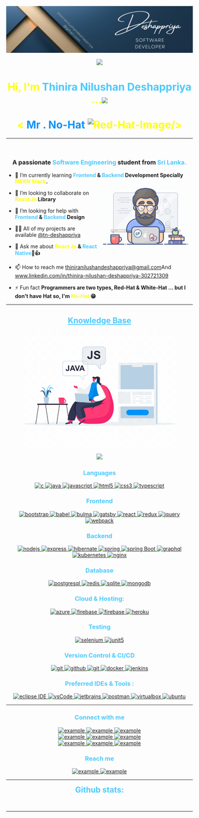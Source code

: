 <img src="readme-background.png" alt="banner">

  <p align="center">
  <img style="width:8rem; height:auto" src="https://cdn.dribbble.com/users/1787323/screenshots/10091971/media/d43c019bfeff34be8816481e843ea8c1.png">
</p>
<h1 align="center" style="color:#4CC9FE" font-size="120px"><span style="color:yellow">Hi, I'm</span> Thinira Nilushan Deshappriya<span style="color:yellow">   ...</span><img width="30px" src="https://raw.githubusercontent.com/iampavangandhi/iampavangandhi/master/gifs/Hi.gif"><br><br><span style="color:yellow">  &lt;<span style="color:#0D92F4">     Mr . No-Hat</span>     <img width="70px" src="https://encrypted-tbn0.gstatic.com/images?q=tbn:ANd9GcQGgIWwWNk9bH2cuswx0-eElny-zC45o-2QCg&amp;s" alt="Red-Hat-Image">/&gt;</span></h1><hr><br>
<h3 font-size="20" align="center">A passionate <span style="color:#4CC9FE">Software Engineering</span> student from <span style="color:#4CC9FE">Sri Lanka.</span></h3>
<ul>
<li>
<p>🌱 I’m currently learning <strong><span style="color:#4CC9FE">Frontend</span> &amp; <span style="color:#4CC9FE">Backend</span> Development Specially <span style="color:yellow">MERN Stack</span>.</strong> <img align="right" style="width:16rem; height:auto" src="https://raw.githubusercontent.com/Elanza-48/Elanza-48/41a4790484e268102dfdab2b7c59d440d3ffafab/resources/img/geek.gif"></p>
</li>
<li>
<p>👯 I’m looking to collaborate on <strong><span style="color:yellow">React Js</span> Library</strong></p>
</li>
<li>
<p>🤝 I’m looking for help with <strong><span style="color:#4CC9FE">Frontend</span> &amp; <span style="color:#4CC9FE">Backend</span> Design</strong></p>
</li>
<li>
<p>👨‍💻 All of my projects are available <a href="https://github.com/tn-deshappriya">@tn-deshappriya</a></p>
</li>
<li>
<p>💬 Ask me about <strong><span style="color:yellow">React Js</span> &amp; <span style="color:#4CC9FE">React Native</span>🙂👍</strong></p>
</li>
<li>
<p>📫 How to reach me <a href="thiniranilushandeshappriya@gmail.com">thiniranilushandeshappriya@gmail.com</a>And <a href="www.linkedin.com/in/thinira-nilushan-deshappriya-302721309">www.linkedin.com/in/thinira-nilushan-deshappriya-302721309</a></p>
</li>
<li>
<p>⚡ Fun fact <strong>Programmers are two types, Red-Hat &amp; White-Hat  ...   but I don't have Hat so, I'm <span style="color:yellow">No-Hat</span> 😁 </strong></p>
</li>
</ul>
<hr>
<h2 align="center" style="color:#4CC9FE"><u><b>Knowledge Base</b></u></h2>
<p align="center">
  <img style="width:26rem; height:auto" src="https://raw.githubusercontent.com/Elanza-48/Elanza-48/41a4790484e268102dfdab2b7c59d440d3ffafab/resources/img/coders-prog.gif">
</p>
<p align="center">
  <img style="width:26rem; height:auto" src="https://giphy.com/gifs/smu-ellipsis-smuellipsis-USV0ym3bVWQJJmNu3N">
</p>
<h3 align="center" style="color:#4CC9FE">Languages</h3>
<p align="center">
  <a href="https://www.cprogramming.com/" target="_blank"> 
    <img src="https://img.shields.io/badge/C%20programming-A8B9CC.svg?style=for-the-badge&amp;logo=c&amp;logoColor=white" alt="c">
  </a>
  <a href="https://www.java.com" target="_blank"> 
    <img src="https://img.shields.io/badge/Java-007396.svg?style=for-the-badge&amp;logo=java&amp;logoColor=white" alt="java"> 
  </a>
  <a href="https://developer.mozilla.org/en-US/docs/Web/JavaScript" target="_blank"> 
    <img src="https://img.shields.io/badge/Javascript-F7DF1E.svg?style=for-the-badge&amp;logo=javascript&amp;logoColor=black" alt="javascript"> 
  </a>
  <a href="https://www.w3.org/html/" target="_blank"> 
    <img src="https://img.shields.io/badge/html-E34F26.svg?style=for-the-badge&amp;logo=html5&amp;logoColor=white" alt="html5"> 
  </a>
  <a href="https://www.w3schools.com/css/" target="_blank">
    <img src="https://img.shields.io/badge/css-1572B6.svg?style=for-the-badge&amp;logo=css3&amp;logoColor=white" alt="css3">
  </a>
  <a href="https://www.typescriptlang.org/" target="_blank"> 
    <img src="https://img.shields.io/badge/typescript-3178C6.svg?style=for-the-badge&amp;logo=typescript&amp;logoColor=white" alt="typescript">
  </a>
</p>
<h3 align="center" style="color:#4CC9FE">Frontend</h3>
<p align="center">
      <a href="https://getbootstrap.com" target="_blank">
    <img src="https://img.shields.io/badge/bootstrap-7952B3.svg?style=for-the-badge&amp;logo=bootstrap&amp;logoColor=white" alt="bootstrap">
  </a>
  <a href="https://babeljs.io/" target="_blank">
    <img src="https://img.shields.io/badge/babel-F9DC3E.svg?style=for-the-badge&amp;logo=babel&amp;logoColor=black" alt="babel"> 
  </a>
  <a href="https://bulma.io/" target="_blank">
    <img src="https://img.shields.io/badge/bulma-00D1B2.svg?style=for-the-badge&amp;logo=bulma&amp;logoColor=white" alt="bulma">
  </a>
  <a href="https://www.gatsbyjs.com/" target="_blank">
    <img src="https://img.shields.io/badge/gatsbyjs-663399.svg?style=for-the-badge&amp;logo=gatsby&amp;logoColor=white" alt="gatsby">
  </a>
  <a href="https://reactjs.org/" target="_blank"> 
    <img src="https://img.shields.io/badge/reactjs-61DAFB.svg?style=for-the-badge&amp;logo=react&amp;logoColor=black" alt="react"> 
  </a>
  <a href="https://redux.js.org" target="_blank"> 
    <img src="https://img.shields.io/badge/redux-764ABC.svg?style=for-the-badge&amp;logo=redux&amp;logoColor=white" alt="redux"> 
  </a> 
  <a href="https://jquery.com/" target="_blank">
    <img src="https://img.shields.io/badge/jquery-0769AD.svg?style=for-the-badge&amp;logo=jquery&amp;logoColor=white" alt="jquery"> 
  </a>
  <a href="https://webpack.js.org" target="_blank">
    <img src="https://img.shields.io/badge/webpack-8DD6F9.svg?style=for-the-badge&amp;logo=webpack&amp;logoColor=black" alt="webpack">
  </a>
</p>
<h3 align="center" style="color:#4CC9FE">Backend</h3>
<p align="center">
  <a href="https://nodejs.org" target="_blank"> 
    <img src="https://img.shields.io/badge/node.js-339933.svg?style=for-the-badge&amp;logo=nodedotjs&amp;logoColor=white" alt="nodejs"> 
  </a>
  <a href="https://expressjs.com" target="_blank">
    <img src="https://img.shields.io/badge/express-000000.svg?style=for-the-badge&amp;logo=express&amp;logoColor=white" alt="express">
  </a><a href="https://hibernate.org/" target="_blank"> 
    <img src="https://img.shields.io/badge/hibernate-59666C.svg?style=for-the-badge&amp;logo=hibernate&amp;logoColor=white" alt="hibernate "> 
  </a>
    <a href="https://spring.io/" target="_blank"> 
      <img src="https://img.shields.io/badge/spring%20IOC-6DB33F.svg?style=for-the-badge&amp;logo=spring&amp;logoColor=white" alt="spring"> 
  </a>
  <a href="https://spring.io/" target="_blank"> 
    <img src="https://img.shields.io/badge/spring%20boot-6DB33F.svg?style=for-the-badge&amp;logo=springboot&amp;logoColor=white" alt="spring Boot"> 
  </a>
  <a href="https://graphql.org" target="_blank">
    <img src="https://img.shields.io/badge/graphql-E10098.svg?style=for-the-badge&amp;logo=graphql&amp;logoColor=white" alt="graphql">
  </a>
  <a href="https://kubernetes.io" target="_blank"> 
    <img src="https://img.shields.io/badge/kubernetes-326CE5.svg?style=for-the-badge&amp;logo=kubernetes&amp;logoColor=white" alt="kubernetes">
  </a>
  <a href="https://www.nginx.com" target="_blank"> 
    <img src="https://img.shields.io/badge/nginx-009639.svg?style=for-the-badge&amp;logo=nginx&amp;logoColor=white" alt="nginx"> 
  </a> 
</p>
<h3 align="center" style="color:#4CC9FE">Database</h3>
<p align="center">
  <a href="https://www.postgresql.org" target="_blank"> 
    <img src="https://img.shields.io/badge/postgreSQL-4169E1.svg?style=for-the-badge&amp;logo=postgresql&amp;logoColor=white" alt="postgresql"> 
  </a>
  <a href="https://redis.io" target="_blank"> 
    <img src="https://img.shields.io/badge/redis-DC382D.svg?style=for-the-badge&amp;logo=redis&amp;logoColor=white" alt="redis">
  </a>
  <a href="https://www.sqlite.org/" target="_blank"> 
    <img src="https://img.shields.io/badge/sqlite-003B57.svg?style=for-the-badge&amp;logo=sqlite&amp;logoColor=white" alt="sqlite"> 
  </a>
  <a href="https://www.mongodb.com/" target="_blank"> 
    <img src="https://img.shields.io/badge/mongodb-47A248.svg?style=for-the-badge&amp;logo=mongodb&amp;logoColor=white" alt="mongodb"> 
  </a> 
</p>
<h3 align="center" style="color:#4CC9FE">Cloud &amp; Hosting:</h3>
<p align="center">
  <a href="https://azure.microsoft.com/en-in/" target="_blank">
    <img src="https://img.shields.io/badge/Azure-0078D4?style=for-the-badge&amp;logo=microsoftazure&amp;logoColor=white" alt="azure"> 
  </a>
  <a href="https://firebase.google.com/" target="_blank">
    <img src="https://img.shields.io/badge/firebase-FFCA28.svg?style=for-the-badge&amp;logo=firebase&amp;logoColor=black" alt="firebase">
  </a>
  <a href="https://netlify.com/" target="_blank">
    <img src="https://img.shields.io/badge/netlify-00C7B7.svg?style=for-the-badge&amp;logo=netlify&amp;logoColor=black" alt="firebase">
  </a>
  <a href="https://heroku.com" target="_blank"> 
    <img src="https://img.shields.io/badge/heroku-430098.svg?style=for-the-badge&amp;logo=heroku&amp;logoColor=white" alt="heroku"> 
  </a> 
</p>
<h3 align="center" style="color:#4CC9FE">Testing</h3>
<p align="center"> 
  <a href="https://www.selenium.dev" target="_blank"> 
    <img src="https://img.shields.io/badge/selenium-43B02A.svg?style=for-the-badge&amp;logo=selenium&amp;logoColor=white" alt="selenium"> 
  </a> 
  <a href="https://junit.org/junit5/" target="_blank"> 
    <img src="https://img.shields.io/badge/junit-25A162.svg?style=for-the-badge&amp;logo=junit5&amp;logoColor=white" alt="junit5"> 
  </a> 
</p>
<h3 align="center" style="color:#4CC9FE">Version Control &amp; CI/CD</h3>
<p align="center">
  <a href="https://git-scm.com/" target="_blank">
    <img src="https://img.shields.io/badge/git-F05032.svg?style=for-the-badge&amp;logo=git&amp;logoColor=white" alt="git">
  </a>
  <a href="https://github.com/ELanza-48" target="_blank">
    <img src="https://img.shields.io/badge/github-181717.svg?style=for-the-badge&amp;logo=github&amp;logoColor=white" alt="github">
  </a>
  <a href="https://gitlab.com/Elanza-48" target="_blank">
    <img src="https://img.shields.io/badge/gitlab-181717.svg?style=for-the-badge&amp;logo=gitlab&amp;logoColor=white" alt="git">
  </a>
    <a href="https://www.docker.com/" target="_blank">
    <img src="https://img.shields.io/badge/docker-2496ED.svg?style=for-the-badge&amp;logo=docker&amp;logoColor=white" alt="docker">
  </a>
  <a href="https://www.jenkins.io" target="_blank"> 
    <img src="https://img.shields.io/badge/jenkins-D24939.svg?style=for-the-badge&amp;logo=jenkins&amp;logoColor=white" alt="jenkins"> 
  </a>
</p>
<h3 align="center" style="color:#4CC9FE">Preferred IDEs  &amp; Tools :</h3>
<p align="center"> 
  <a href="https://eclipse.org" target="_blank">
    <img src="https://img.shields.io/badge/eclipse-2C2255.svg?style=for-the-badge&amp;logo=eclipse&amp;logoColor=white" alt="eclipse IDE"> 
  </a>
  <a href="https://code.visualstudio.com/" target="_blank">
    <img src="https://img.shields.io/badge/vscode-007ACC.svg?style=for-the-badge&amp;logo=visualstudiocode&amp;logoColor=white" alt="vsCode"> 
  </a>
  <a href="https://www.jetbrains.com/" target="_blank">
    <img src="https://img.shields.io/badge/jetbrains%20IDE-000000.svg?style=for-the-badge&amp;logo=jetbrains&amp;logoColor=white" alt="jetbrains">
  </a>
  <a href="https://postman.com" target="_blank"> 
    <img src="https://img.shields.io/badge/postman-FF6C37.svg?style=for-the-badge&amp;logo=postman&amp;logoColor=white" alt="postman">
  </a>
  <a href="https://www.virtualbox.org/" target="_blank">
    <img src="https://img.shields.io/badge/virtualbox-183A61.svg?style=for-the-badge&amp;logo=virtualbox&amp;logoColor=white" alt="virtualbox">
  </a>
  <a href="https://ubuntu.com/" target="_blank"> 
    <img src="https://img.shields.io/badge/ubuntu-E95420.svg?style=for-the-badge&amp;logo=ubuntu&amp;logoColor=white" alt="ubuntu">
  </a>
</p>
<hr>
<h3 align="center" style="color:#4CC9FE">Connect with me</h3>
<div style="margin-top:10px" align="center">
  <div>
    <a href="https://dev.to/example" target="_blank">
      <img src="https://img.shields.io/badge/DEV.to-0A0A0A.svg?style=for-the-badge&amp;logo=devdotto&amp;logoColor=white" alt="example">
    </a>
    <a href="https://medium.com/@example" target="_blank">
      <img src="https://img.shields.io/badge/medium-000000.svg?style=for-the-badge&amp;logo=medium&amp;logoColor=white" alt="example">
    </a>
    <a href="https://codepen.io/@example" target="_blank">
      <img src="https://img.shields.io/badge/Codepen-000000.svg?style=for-the-badge&amp;logo=codepen&amp;logoColor=white" alt="example">
    </a>
  </div>
  <div>
    <a href="https://linkedin.com/in/example" target="_blank">
      <img src="https://img.shields.io/badge/Linked%20In-0A66C2.svg?style=for-the-badge&amp;logo=linkedin&amp;logoColor=white" alt="example">
    </a>
    <a href="https://twitter.com/example" target="_blank">
      <img src="https://img.shields.io/badge/Twitter-1DA1F2.svg?style=for-the-badge&amp;logo=twitter&amp;logoColor=white" alt="example">
    </a>
    <a href="https://dribbble.com/example" target="_blank">
      <img src="https://img.shields.io/badge/Dribbble-EA4C89.svg?style=for-the-badge&amp;logo=dribbble&amp;logoColor=black" alt="example">
    </a>
  </div>
  <div>
    <a href="https://www.codechef.com/users/example" target="_blank">
      <img src="https://img.shields.io/badge/Codechef-5B4638.svg?style=for-the-badge&amp;logo=codechef&amp;logoColor=white" alt="example">
    </a>
    <a href="https://www.hackerrank.com/example" target="_blank">
      <img src="https://img.shields.io/badge/Hackerrank-00EA64.svg?style=for-the-badge&amp;logo=hackerrank&amp;logoColor=black" alt="example">
    </a>
    <a href="https://www.leetcode.com/example" target="_blank">
      <img src="https://img.shields.io/badge/LeetCode-FFA116.svg?style=for-the-badge&amp;logo=leetcode&amp;logoColor=black" alt="example">
    </a>
  </div>
</div>
<h3 align="center" style="color:#4CC9FE">Reach me</h3>
<p align="center">
  <a href="https://t.me/example" target="_blank">
    <img src="https://img.shields.io/badge/Telegram-26A5E4.svg?style=for-the-badge&amp;logo=telegram&amp;logoColor=white" alt="example">
  </a>
  <a href="mailto:example@outlook.com?subject=Feedback%20From%20Github&amp;body=Hello," target="_blank">
    <img src="https://img.shields.io/badge/Outlook-0078D4.svg?style=for-the-badge&amp;logo=microsoftoutlook&amp;logoColor=white" alt="example">
  </a>
</p>
<hr>
<div align="center">
<h2 align="center" style="margin: 5px 10px; color:#4CC9FE">Github stats:</h2> 
<p><a href="https://github.com/tn-deshappriya"><img src="https://github-readme-stats.vercel.app/api?username=tn-deshappriya&amp;show_icons=true&amp;theme=tokyonight&amp;hide_border=true&amp;locale=en" alt=""></a>
<a href="https://github.com/tn-deshappriya"><img src="https://github-readme-streak-stats.herokuapp.com/?user=tn-deshappriya&amp;theme=material-palenight" alt=""></a></p>
</div>
<hr>


###

<!---
tn-deshappriya/tn-deshappriya is a ✨ special ✨ repository because its `README.md` (this file) appears on your GitHub profile.
You can click the Preview link to take a look at your changes.
--->
